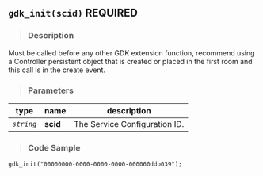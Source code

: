 ## `gdk_init(scid)` <span class="badge badge-primary">REQUIRED</span>

> ### **Description**

Must be called before any other GDK extension function, recommend using a Controller persistent object that is created or placed in the first room and this call is in the create event.

> ### **Parameters**

|    type    | name     | description                   |
| :--------: | -------- | ----------------------------- |
| *`string`* | **scid** | The Service Configuration ID. |

> ### **Code Sample**
  
```gml
gdk_init("00000000-0000-0000-0000-000060ddb039");
```
